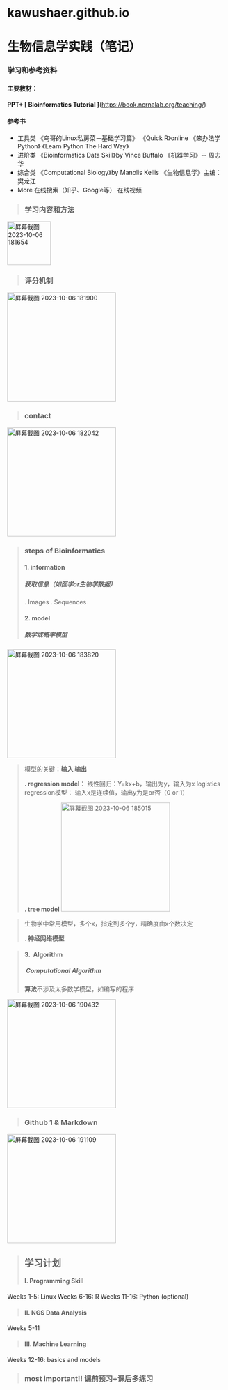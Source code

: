 # kawushaer.github.io
# 生物信息学实践（笔记）

### 学习和参考资料
#### 主要教材：
  **PPT+ [ Bioinformatics Tutorial ]**(https://book.ncrnalab.org/teaching/)
 
 #### 参考书
 - 工具类
   《鸟哥的Linux私房菜－基础学习篇》
   《Quick R》online
   《笨办法学 Python》
   《Learn Python The Hard Way》
 - 进阶类
    《Bioinformatics Data Skill》by Vince Buffalo
    《机器学习》-- 周志华
 - 综合类
    《Computational Biology》by Manolis Kellis
    《生物信息学》主编：樊龙江
 - More
  在线搜索（知乎、Google等）
  在线视频
  
 >### **学习内容和方法**
 <img width="100" alt="屏幕截图 2023-10-06 181654" src="https://github.com/kwsekds/kawushaer.github.io/assets/146935401/c7924f63-3feb-47ff-ba58-3b2eadc4ab13">

 
 
 >### **评分机制**
<img width="250" alt="屏幕截图 2023-10-06 181900" src="https://github.com/kwsekds/kawushaer.github.io/assets/146935401/76b2bda1-0036-40bd-9885-a984a1ca4b15">




 >### **contact**
 <img width="250" alt="屏幕截图 2023-10-06 182042" src="https://github.com/kwsekds/kawushaer.github.io/assets/146935401/c88e38e4-e29c-40cc-8ae8-ae8b1e4e0496">

 
 
 >### **steps of Bioinformatics**
 >#### **1. information**
 >#####  获取信息（如医学or生物学数据）
 >. Images
 >. Sequences
 >#### **2. model**
 >##### 数学或概率模型
 <img width="250" alt="屏幕截图 2023-10-06 183820" src="https://github.com/kwsekds/kawushaer.github.io/assets/146935401/51767e62-f2b1-4f24-8249-00255d213c55">

 
 >模型的关键：**输入 输出**
 >
 >**. regression model**：
 >    线性回归：Y=kx+b，输出为y，输入为x
 >    logistics regression模型： 输入x是连续值，输出y为是or否（0 or 1）
 >    
 >**. tree model**
 > <img width="250" alt="屏幕截图 2023-10-06 185015" src="https://github.com/kwsekds/kawushaer.github.io/assets/146935401/a643d5fa-451a-4325-b7f3-24a37c5428e5">

 
 >  生物学中常用模型，多个x，指定到多个y，精确度由x个数决定
 >  
 >  **. 神经网络模型**
 >  
 
 
 
 
 >#### **3.  Algorithm**
 >#####  Computational Algorithm
 >**算法**不涉及太多数学模型，如编写的程序

<img width="250" alt="屏幕截图 2023-10-06 190432" src="https://github.com/kwsekds/kawushaer.github.io/assets/146935401/d3b5956d-39ed-4205-aed7-5e69febf8a3d">




>### **Github 1 & Markdown**

<img width="250" alt="屏幕截图 2023-10-06 191109" src="https://github.com/kwsekds/kawushaer.github.io/assets/146935401/f3d02397-d2eb-42de-8f96-c080ea064f67">



>## **学习计划**
 >#### I. Programming Skill
Weeks 1-5: Linux
Weeks 6-16: R
Weeks 11-16: Python (optional)
>#### II. NGS Data Analysis 
Weeks 5-11
>#### III. Machine Learning
Weeks 12-16: basics and models

>### most important!! 课前预习+课后多练习
